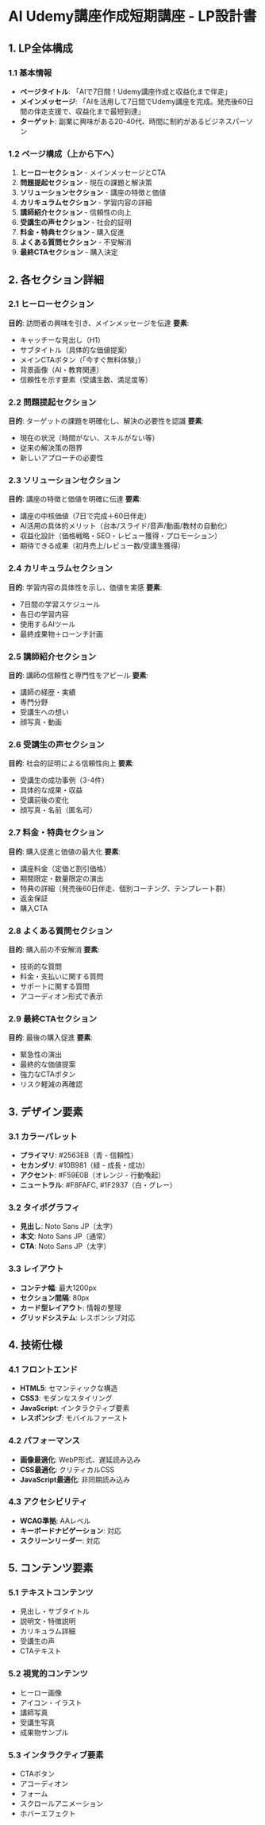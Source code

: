 # AI Udemy講座作成短期講座 - LP設計書

## 1. LP全体構成

### 1.1 基本情報
- **ページタイトル**: 「AIで7日間！Udemy講座作成と収益化まで伴走」
- **メインメッセージ**: 「AIを活用して7日間でUdemy講座を完成。発売後60日間の伴走支援で、収益化まで最短到達」
- **ターゲット**: 副業に興味がある20-40代、時間に制約があるビジネスパーソン

### 1.2 ページ構成（上から下へ）
1. **ヒーローセクション** - メインメッセージとCTA
2. **問題提起セクション** - 現在の課題と解決策
3. **ソリューションセクション** - 講座の特徴と価値
4. **カリキュラムセクション** - 学習内容の詳細
5. **講師紹介セクション** - 信頼性の向上
6. **受講生の声セクション** - 社会的証明
7. **料金・特典セクション** - 購入促進
8. **よくある質問セクション** - 不安解消
9. **最終CTAセクション** - 購入決定

## 2. 各セクション詳細

### 2.1 ヒーローセクション
**目的**: 訪問者の興味を引き、メインメッセージを伝達
**要素**:
- キャッチーな見出し（H1）
- サブタイトル（具体的な価値提案）
- メインCTAボタン（「今すぐ無料体験」）
- 背景画像（AI・教育関連）
- 信頼性を示す要素（受講生数、満足度等）

### 2.2 問題提起セクション
**目的**: ターゲットの課題を明確化し、解決の必要性を認識
**要素**:
- 現在の状況（時間がない、スキルがない等）
- 従来の解決策の限界
- 新しいアプローチの必要性

### 2.3 ソリューションセクション
**目的**: 講座の特徴と価値を明確に伝達
**要素**:
- 講座の中核価値（7日で完成＋60日伴走）
- AI活用の具体的メリット（台本/スライド/音声/動画/教材の自動化）
- 収益化設計（価格戦略・SEO・レビュー獲得・プロモーション）
- 期待できる成果（初月売上/レビュー数/受講生獲得）

### 2.4 カリキュラムセクション
**目的**: 学習内容の具体性を示し、価値を実感
**要素**:
- 7日間の学習スケジュール
- 各日の学習内容
- 使用するAIツール
- 最終成果物＋ローンチ計画

### 2.5 講師紹介セクション
**目的**: 講師の信頼性と専門性をアピール
**要素**:
- 講師の経歴・実績
- 専門分野
- 受講生への想い
- 顔写真・動画

### 2.6 受講生の声セクション
**目的**: 社会的証明による信頼性向上
**要素**:
- 受講生の成功事例（3-4件）
- 具体的な成果・収益
- 受講前後の変化
- 顔写真・名前（匿名可）

### 2.7 料金・特典セクション
**目的**: 購入促進と価値の最大化
**要素**:
- 講座料金（定価と割引価格）
- 期間限定・数量限定の演出
- 特典の詳細（発売後60日伴走、個別コーチング、テンプレート群）
- 返金保証
- 購入CTA

### 2.8 よくある質問セクション
**目的**: 購入前の不安解消
**要素**:
- 技術的な質問
- 料金・支払いに関する質問
- サポートに関する質問
- アコーディオン形式で表示

### 2.9 最終CTAセクション
**目的**: 最後の購入促進
**要素**:
- 緊急性の演出
- 最終的な価値提案
- 強力なCTAボタン
- リスク軽減の再確認

## 3. デザイン要素

### 3.1 カラーパレット
- **プライマリ**: #2563EB（青 - 信頼性）
- **セカンダリ**: #10B981（緑 - 成長・成功）
- **アクセント**: #F59E0B（オレンジ - 行動喚起）
- **ニュートラル**: #F8FAFC, #1F2937（白・グレー）

### 3.2 タイポグラフィ
- **見出し**: Noto Sans JP（太字）
- **本文**: Noto Sans JP（通常）
- **CTA**: Noto Sans JP（太字）

### 3.3 レイアウト
- **コンテナ幅**: 最大1200px
- **セクション間隔**: 80px
- **カード型レイアウト**: 情報の整理
- **グリッドシステム**: レスポンシブ対応

## 4. 技術仕様

### 4.1 フロントエンド
- **HTML5**: セマンティックな構造
- **CSS3**: モダンなスタイリング
- **JavaScript**: インタラクティブ要素
- **レスポンシブ**: モバイルファースト

### 4.2 パフォーマンス
- **画像最適化**: WebP形式、遅延読み込み
- **CSS最適化**: クリティカルCSS
- **JavaScript最適化**: 非同期読み込み

### 4.3 アクセシビリティ
- **WCAG準拠**: AAレベル
- **キーボードナビゲーション**: 対応
- **スクリーンリーダー**: 対応

## 5. コンテンツ要素

### 5.1 テキストコンテンツ
- 見出し・サブタイトル
- 説明文・特徴説明
- カリキュラム詳細
- 受講生の声
- CTAテキスト

### 5.2 視覚的コンテンツ
- ヒーロー画像
- アイコン・イラスト
- 講師写真
- 受講生写真
- 成果物サンプル

### 5.3 インタラクティブ要素
- CTAボタン
- アコーディオン
- フォーム
- スクロールアニメーション
- ホバーエフェクト
